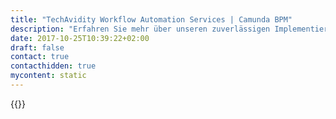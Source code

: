 ```yaml
---
title: "TechAvidity Workflow Automation Services | Camunda BPM"
description: "Erfahren Sie mehr über unseren zuverlässigen Implementierungspartner TechAvidity Business Solutions Pvt Ltd. Camunda ist der Marktführer für Workflow-Automatisierung und Geschäftsprozessmanagement. Holen Sie sich heute Ihre 30-Tage-Testversion."
date: 2017-10-25T10:39:22+02:00
draft: false
contact: true
contacthidden: true
mycontent: static
---
```

{{<partner-single
company="TechAvidity Business Solutions Pvt Ltd"
type="si"
website="http://techavidity.com/index.html"
countrycode="IN"
city="Bangalore"
description=""
siregion="emea"
level="basic"
logo="//images.ctfassets.net/vpidbgnakfvf/5vlZ8Yx8zKO8oCoY8EacCq/6e424547bd16981e1672320d37bd2cad/techavidity.png">}}